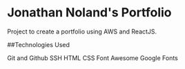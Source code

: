 # Jonathan Noland's Portfolio
Project to create a portfolio using AWS and ReactJS.


##Technologies Used

Git and Github
SSH
HTML
CSS
Font Awesome
Google Fonts
